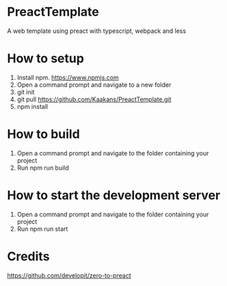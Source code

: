 # PreactTemplate
A web template using preact with typescript, webpack and less

# How to setup
  1. Install npm. https://www.npmjs.com
  2. Open a command prompt and navigate to a new folder
  3. git init
  4. git pull https://github.com/Kaakans/PreactTemplate.git
  5. npm install
    
# How to build
  1. Open a command prompt and navigate to the folder containing your project
  2. Run npm run build
  
# How to start the development server
  1. Open a command prompt and navigate to the folder containing your project
  2. Run npm run start

# Credits
https://github.com/developit/zero-to-preact
